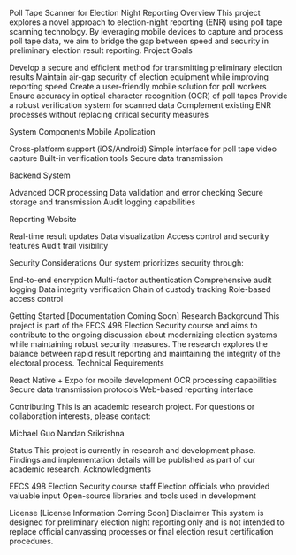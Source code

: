 Poll Tape Scanner for Election Night Reporting
Overview
This project explores a novel approach to election-night reporting (ENR) using poll tape scanning technology. By leveraging mobile devices to capture and process poll tape data, we aim to bridge the gap between speed and security in preliminary election result reporting.
Project Goals

Develop a secure and efficient method for transmitting preliminary election results
Maintain air-gap security of election equipment while improving reporting speed
Create a user-friendly mobile solution for poll workers
Ensure accuracy in optical character recognition (OCR) of poll tapes
Provide a robust verification system for scanned data
Complement existing ENR processes without replacing critical security measures

System Components
Mobile Application

Cross-platform support (iOS/Android)
Simple interface for poll tape video capture
Built-in verification tools
Secure data transmission

Backend System

Advanced OCR processing
Data validation and error checking
Secure storage and transmission
Audit logging capabilities

Reporting Website

Real-time result updates
Data visualization
Access control and security features
Audit trail visibility

Security Considerations
Our system prioritizes security through:

End-to-end encryption
Multi-factor authentication
Comprehensive audit logging
Data integrity verification
Chain of custody tracking
Role-based access control

Getting Started
[Documentation Coming Soon]
Research Background
This project is part of the EECS 498 Election Security course and aims to contribute to the ongoing discussion about modernizing election systems while maintaining robust security measures. The research explores the balance between rapid result reporting and maintaining the integrity of the electoral process.
Technical Requirements

React Native + Expo for mobile development
OCR processing capabilities
Secure data transmission protocols
Web-based reporting interface

Contributing
This is an academic research project. For questions or collaboration interests, please contact:

Michael Guo
Nandan Srikrishna

Status
This project is currently in research and development phase. Findings and implementation details will be published as part of our academic research.
Acknowledgments

EECS 498 Election Security course staff
Election officials who provided valuable input
Open-source libraries and tools used in development

License
[License Information Coming Soon]
Disclaimer
This system is designed for preliminary election night reporting only and is not intended to replace official canvassing processes or final election result certification procedures.
